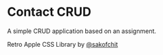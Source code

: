 # Contact CRUD
A simple CRUD application based on an assignment.

Retro Apple CSS Library by [@sakofchit](https://github.com/sakofchit/system.css)
